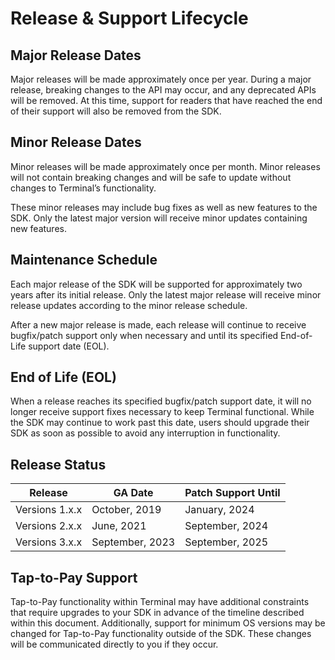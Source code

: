 # Release & Support Lifecycle

## Major Release Dates
Major releases will be made approximately once per year. During a major
release, breaking changes to the API may occur, and any deprecated APIs
will be removed. At this time, support for readers that have reached the
end of their support will also be removed from the SDK.

## Minor Release Dates
Minor releases will be made approximately once per month. Minor releases
will not contain breaking changes and will be safe to update without changes
to Terminal’s functionality.

These minor releases may include bug fixes as well as new features to the
SDK. Only the latest major version will receive minor updates containing
new features.

## Maintenance Schedule
Each major release of the SDK will be supported for approximately two years
after its initial release. Only the latest major release will receive minor
release updates according to the minor release schedule.

After a new major release is made, each release will continue to receive
bugfix/patch support only when necessary and until its specified End-of-Life
support date (EOL).

## End of Life (EOL)
When a release reaches its specified bugfix/patch support date, it will
no longer receive support fixes necessary to keep Terminal functional.
While the SDK may continue to work past this date, users should upgrade
their SDK as soon as possible to avoid any interruption in functionality.

## Release Status

| Release          | GA Date           | Patch Support Until |
|------------------|-------------------|---------------------|
| Versions 1.x.x   | October, 2019     | January, 2024       |
| Versions 2.x.x   | June, 2021        | September, 2024     |
| Versions 3.x.x   | September, 2023   | September, 2025     |

## Tap-to-Pay Support

Tap-to-Pay functionality within Terminal may have additional constraints
that require upgrades to your SDK in advance of the timeline described within
this document. Additionally, support for minimum OS versions may be changed
for Tap-to-Pay functionality outside of the SDK. These changes will be
communicated directly to you if they occur.
